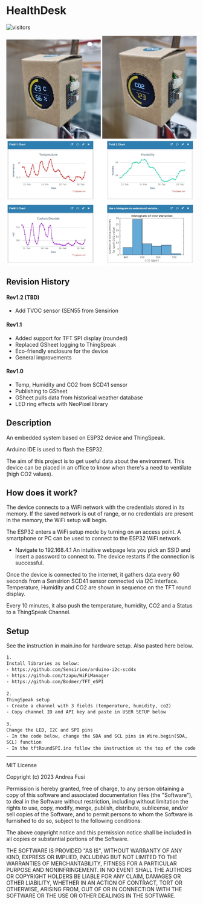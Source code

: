 # HealthDesk

![visitors](https://visitor-badge.glitch.me/badge?page_id=fusiandrea28.HealthDeskStation&left_color=green&right_color=red)

<img src="https://github.com/fusiandrea28/HealthDeskStation/blob/main/20230222_145305.jpg" alt="ProtoImage1" width="250"/> <img src="https://github.com/fusiandrea28/HealthDeskStation/blob/main/20230222_145317.jpg" alt="ProtoImage2" width="250"/>
<img src="https://github.com/fusiandrea28/HealthDeskStation/blob/main/ThingSpeakChannel.jpg" alt="ThingSpeak Channel" width="500"/>

## Revision History

#### Rev1.2 (TBD)
- Add TVOC sensor (SEN55 from Sensirion

#### Rev1.1
- Added support for TFT SPI display (rounded)
- Replaced GSheet logging to ThingSpeak
- Eco-friendly enclosure for the device
- General improvements

#### Rev1.0
- Temp, Humidity and CO2 from SCD41 sensor
- Publishing to GSheet
- GSheet pulls data from historical weather database
- LED ring effects with NeoPixel library

## Description
An embedded system based on ESP32 device and ThingSpeak.

Arduino IDE is used to flash the ESP32.

The aim of this project is to get useful data about the environment.
This device can be placed in an office to know when there's a need to ventilate (high CO2 values).

## How does it work?

The device connects to a WiFi network with the credentials stored in its memory. 
If the saved network is out of range, or no credentials are present in the memory, the WiFi setup will begin.

The ESP32 enters a WiFi setup mode by turning on an access point.
A smartphone or PC can be used to connect to the ESP32 WiFi network. 
- Navigate to 192.168.4.1
An intuitive webpage lets you pick an SSID and insert a password to connect to.
The device restarts if the connection is successful.

Once the device is connected to the internet, it gathers data every 60 seconds from a Sensirion SCD41 sensor connected via I2C interface.
Temperature, Humidity and CO2 are shown in sequence on the TFT round display.

Every 10 minutes, it also push the temperature, humidity, CO2 and a Status to a ThingSpeak Channel.

## Setup

See the instruction in main.ino for hardware setup. Also pasted here below.

	1.
	Install libraries as below:
	- https://github.com/Sensirion/arduino-i2c-scd4x
	- https://github.com/tzapu/WiFiManager
	- https://github.com/Bodmer/TFT_eSPI
	
	2.
	ThingSpeak setup
	- Create a channel with 3 fields (temperature, humidity, co2)
	- Copy channel ID and API key and paste in USER SETUP below
	
	3.
	Change the LED, I2C and SPI pins
	- In the code below, change the SDA and SCL pins in Wire.begin(SDA, SCL) function
	- In the tftRoundSPI.ino follow the instruction at the top of the code
  
--------

MIT License

Copyright (c) 2023 Andrea Fusi

Permission is hereby granted, free of charge, to any person obtaining a copy
of this software and associated documentation files (the "Software"), to deal
in the Software without restriction, including without limitation the rights
to use, copy, modify, merge, publish, distribute, sublicense, and/or sell
copies of the Software, and to permit persons to whom the Software is
furnished to do so, subject to the following conditions:

The above copyright notice and this permission notice shall be included in all
copies or substantial portions of the Software.

THE SOFTWARE IS PROVIDED "AS IS", WITHOUT WARRANTY OF ANY KIND, EXPRESS OR
IMPLIED, INCLUDING BUT NOT LIMITED TO THE WARRANTIES OF MERCHANTABILITY,
FITNESS FOR A PARTICULAR PURPOSE AND NONINFRINGEMENT. IN NO EVENT SHALL THE
AUTHORS OR COPYRIGHT HOLDERS BE LIABLE FOR ANY CLAIM, DAMAGES OR OTHER
LIABILITY, WHETHER IN AN ACTION OF CONTRACT, TORT OR OTHERWISE, ARISING FROM,
OUT OF OR IN CONNECTION WITH THE SOFTWARE OR THE USE OR OTHER DEALINGS IN THE
SOFTWARE.
